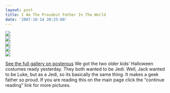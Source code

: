 ```yaml
---
layout: post
title: I Am The Proudest Father In The World
date: '2007-10-14 20:25:00'
---
```


[![](https://i1.wp.com/frodo.sterlinganderson.net/wp-content/uploads/2007/10/jedi11.jpg.scaled10001-330x440.jpg?resize=500%2C667)](https://i2.wp.com/frodo.sterlinganderson.net/wp-content/uploads/2007/10/jedi11.jpg.scaled10001.jpg)  
[![](https://i2.wp.com/frodo.sterlinganderson.net/wp-content/uploads/2007/10/jedi21.jpg.scaled10001-330x440.jpg?resize=500%2C667)](https://i0.wp.com/frodo.sterlinganderson.net/wp-content/uploads/2007/10/jedi21.jpg.scaled10001.jpg)  
[![](https://i1.wp.com/frodo.sterlinganderson.net/wp-content/uploads/2007/10/jedi31.jpg.scaled10001-330x440.jpg?resize=500%2C667)](https://i2.wp.com/frodo.sterlinganderson.net/wp-content/uploads/2007/10/jedi31.jpg.scaled10001.jpg)  
[![](https://i1.wp.com/frodo.sterlinganderson.net/wp-content/uploads/2007/10/jedi41.jpg.scaled10001-330x440.jpg?resize=500%2C667)](https://i2.wp.com/frodo.sterlinganderson.net/wp-content/uploads/2007/10/jedi41.jpg.scaled10001.jpg)  
[![](https://i2.wp.com/frodo.sterlinganderson.net/wp-content/uploads/2007/10/jedi51.jpg.scaled10001-330x440.jpg?resize=500%2C667)](https://i2.wp.com/frodo.sterlinganderson.net/wp-content/uploads/2007/10/jedi51.jpg.scaled10001.jpg)

[See the full gallery on posterous](http://sterlinganderson.posterous.com/2007/10/i-am-the-proudest-father-in-the-world)
We got the two older kids’ Halloween costumes ready yesterday. They both wanted to be Jedi. Well, Jack wanted to be Luke, but as a Jedi, so its basically the same thing. It makes a geek father so proud. If you are reading this on the main page click the “continue reading” link for more pictures.<!--kg-card-end: markdown-->